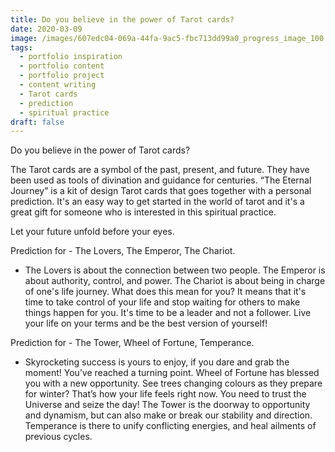```yaml
---
title: Do you believe in the power of Tarot cards?
date: 2020-03-09
image: /images/607edc04-069a-44fa-9ac5-fbc713dd99a0_progress_image_100.jpg
tags:
  - portfolio inspiration
  - portfolio content
  - portfolio project
  - content writing
  - Tarot cards
  - prediction
  - spiritual practice
draft: false
---
```

Do you believe in the power of Tarot cards?

The Tarot cards are a symbol of the past, present, and future. They have been used as tools of divination and guidance for centuries. “The Eternal Journey” is a kit of design Tarot cards that goes together with a personal prediction. It's an easy way to get started in the world of tarot and it's a great gift for someone who is interested in this spiritual practice.

Let your future unfold before your eyes.

Prediction for - The Lovers, The Emperor, The Chariot.

* The Lovers is about the connection between two people. The Emperor is about authority, control, and power. The Chariot is about being in charge of one's life journey. What does this mean for you? It means that it's time to take control of your life and stop waiting for others to make things happen for you. It's time to be a leader and not a follower. Live your life on your terms and be the best version of yourself!

Prediction for - The Tower, Wheel of Fortune, Temperance.

* Skyrocketing success is yours to enjoy, if you dare and grab the moment! You’ve reached a turning point. Wheel of Fortune has blessed you with a new opportunity. See trees changing colours as they prepare for winter? That’s how your life feels right now. You need to trust the Universe and seize the day! The Tower is the doorway to opportunity and dynamism, but can also make or break our stability and direction. Temperance is there to unify conflicting energies, and heal ailments of previous cycles.
